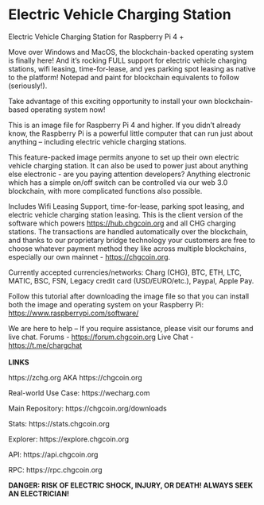 # Electric Vehicle Charging Station
Electric Vehicle Charging Station for Raspberry Pi 4 +

Move over Windows and MacOS, the blockchain-backed operating system is finally here! And it’s rocking FULL support for electric vehicle charging stations, wifi leasing, time-for-lease, and yes parking spot leasing as native to the platform!  Notepad and paint for blockchain equivalents to follow (seriously!).

Take advantage of this exciting opportunity to install your own blockchain-based operating system now!

This is an image file for Raspberry Pi 4 and higher. If you didn’t already know, the Raspberry Pi is a powerful little computer that can run just about anything – including electric vehicle charging stations. 

This feature-packed image permits anyone to set up their own electric vehicle charging station.  It can also be used to power just about anything else electronic - are you paying attention developers?  Anything electronic which has a simple on/off switch can be controlled via our web 3.0 blockchain, with more complicated functions also possible.  

Includes Wifi Leasing Support, time-for-lease, parking spot leasing, and electric vehicle charging station leasing.  This is the client version of the software which powers https://hub.chgcoin.org and all CHG charging stations.  The transactions are handled automatically over the blockchain, and thanks to our proprietary bridge technology your customers are free to choose whatever payment method they like across multiple blockchains, especially our own mainnet - https://chgcoin.org.

Currently accepted currencies/networks: Charg (CHG), BTC, ETH, LTC, MATIC, BSC, FSN, Legacy credit card (USD/EURO/etc.), Paypal, Apple Pay.

Follow this tutorial after downloading the image file so that you can install both the image and operating system on your Raspberry Pi: https://www.raspberrypi.com/software/

We are here to help – If you require assistance, please visit our forums and live chat.
Forums - https://forum.chgcoin.org
Live Chat - https://t.me/chargchat
<br><br><b>LINKS</b>
<p>https://zchg.org AKA https://chgcoin.org
<p>Real-world Use Case: https://wecharg.com
<p>Main Repository: https://chgcoin.org/downloads
<p>Stats: https://stats.chgcoin.org
<p>Explorer: https://explore.chgcoin.org
<p>API: https://api.chgcoin.org
<p>RPC: https://rpc.chgcoin.org

  <b>DANGER: RISK OF ELECTRIC SHOCK, INJURY, OR DEATH!  ALWAYS SEEK AN ELECTRICIAN!</b>
